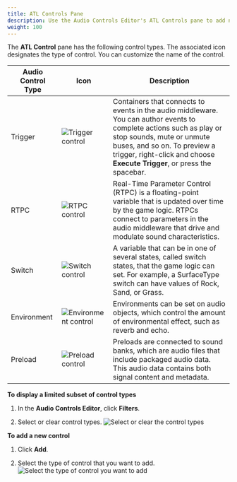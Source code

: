 ```yaml
---
title: ATL Controls Pane
description: Use the Audio Controls Editor's ATL Controls pane to add new audio controls and to select and edit audio controls in Open 3D Engine.
weight: 100
---
```


The **ATL Control** pane has the following control types. The associated icon designates the type of control. You can customize the name of the control.

| Audio Control Type | Icon | Description |
| --- | --- | --- |
| Trigger | ![Trigger control](/images/user-guide/audio/audio_atl_trigger.png) |  Containers that connects to events in the audio middleware. You can author events to complete actions such as play or stop sounds, mute or unmute buses, and so on. To preview a trigger, right-click and choose **Execute Trigger**, or press the spacebar. |
| RTPC | ![RTPC control](/images/user-guide/audio/audio_atl_rtpc.png) | Real-Time Parameter Control (RTPC) is a floating-point variable that is updated over time by the game logic. RTPCs connect to parameters in the audio middleware that drive and modulate sound characteristics. |
| Switch | ![Switch control](/images/user-guide/audio/audio_atl_switch.png) | A variable that can be in one of several states, called switch states, that the game logic can set. For example, a SurfaceType switch can have values of Rock, Sand, or Grass. |
| Environment | ![Environment control](/images/user-guide/audio/audio_atl_environment.png) | Environments can be set on audio objects, which control the amount of environmental effect, such as reverb and echo. |
| Preload | ![Preload control](/images/user-guide/audio/audio_atl_preload.png) | Preloads are connected to sound banks, which are audio files that include packaged audio data. This audio data contains both signal content and metadata. |

**To display a limited subset of control types**

1. In the **Audio Controls Editor**, click **Filters**.

1. Select or clear control types.
![Select or clear the control types](/images/user-guide/audio/audio-atl-editor-filter.png)

**To add a new control**

1. Click **Add**.

1. Select the type of control that you want to add.
![Select the type of control you want to add](/images/user-guide/audio/audio-atl-editor-add.png)
